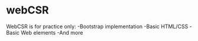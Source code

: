 webCSR
======

WebCSR is for practice only:
-Bootstrap implementation
-Basic HTML/CSS
-Basic Web elements
-And more
